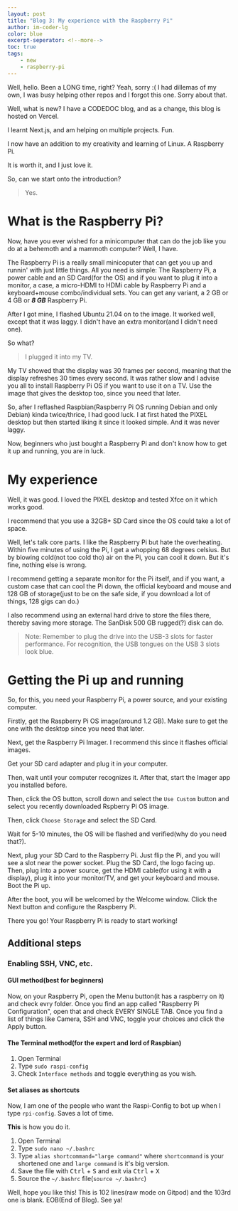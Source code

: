 ```yaml
---
layout: post
title: "Blog 3: My experience with the Raspberry Pi"
author: im-coder-lg
color: blue
excerpt-seperator: <!--more-->
toc: true
tags:
    - new
    - raspberry-pi
---
```


Well, hello. Been a LONG time, right? Yeah, sorry :( I had dillemas of my own, I was busy helping other repos and I forgot this one. Sorry about that.
<!--more-->

Well, what is new? I have a CODEDOC blog, and as a change, this blog is hosted on Vercel.

I learnt Next.js, and am helping on multiple projects. Fun.

I now have an addition to my creativity and learning of Linux. A Raspberry Pi.

It is worth it, and I just love it.

So, can we start onto the introduction?

> Yes.

# What is the Raspberry Pi?
Now, have you ever wished for a minicomputer that can do the job like you do at a behemoth and a mammoth computer? Well, I have.

The Raspberry Pi is a really small minicoputer that can get you up and runnin' with just little things. All you need is simple: The Raspberry Pi, a power cable and an SD Card(for the OS) and if you want to plug it into a monitor, a case, a micro-HDMI to HDMi cable by Raspberry Pi and a keyboard+mouse combo/individual sets. You can get any variant, a 2 GB or 4 GB or ***8 GB*** Raspberry Pi.

After I got mine, I flashed Ubuntu 21.04 on to the image. It worked well, except that it was laggy. I didn't have an extra monitor(and I didn't need one).

So what?

> I plugged it into my TV.

My TV showed that the display was 30 frames per second, meaning that the display refreshes 30 times every second. It was rather slow and I advise you all to install Raspberry Pi OS if you want to use it on a TV. Use the image that gives the desktop too, since you need that later.

So, after I reflashed Raspbian(Raspberry Pi OS running Debian and only Debian) kinda twice/thrice, I had good luck. I at first hated the PIXEL desktop but then started liking it since it looked simple. And it was never laggy.

Now, beginners who just bought a Raspberry Pi and don't know how to get it up and running, you are in luck.

# My experience

Well, it was good. I loved the PIXEL desktop and tested Xfce on it which works good.

I recommend that you use a 32GB+ SD Card since the OS could take a lot of space.

Well, let's talk core parts. I like the Raspberry Pi but hate the overheating. Within five minutes of using the Pi, I get a whopping 68 degrees celsius. But by blowing cold(not too cold tho) air on the Pi, you can cool it down. But it's fine, nothing else is wrong.

I recommend getting a separate monitor for the Pi itself, and if you want, a custom case that can cool the Pi down, the official keyboard and mouse and 128 GB of storage(just to be on the safe side, if you download a lot of things, 128 gigs can do.)

I also recommend using an external hard drive to store the files there, thereby saving more storage. The SanDisk 500 GB rugged(?) disk can do.
> Note: Remember to plug the drive into the USB-3 slots for faster performance. For recognition, the USB tongues on the USB 3 slots look blue.

# Getting the Pi up and running
So, for this, you need your Raspberry Pi, a power source, and your existing computer.

Firstly, get the Raspberry Pi OS image(around 1.2 GB). Make sure to get the one with the desktop since you need that later.

Next, get the Raspberry Pi Imager. I recommend this since it flashes official images.

Get your SD card adapter and plug it in your computer.

Then, wait until your computer recognizes it. After that, start the Imager app you installed before.

Then, click the OS button, scroll down and select the `Use Custom` button and select you recently downloaded Rspberry Pi OS image.

Then, click `Choose Storage` and select the SD Card.

Wait for 5-10 minutes, the OS will be flashed and verified(why do you need that?).

Next, plug your SD Card to the Raspberry Pi. Just flip the Pi, and you will see a slot near the power socket. Plug the SD Card, the logo facing up. Then, plug into a power source, get the HDMI cable(for using it with a display), plug it into your monitor/TV, and get your keyboard and mouse. Boot the Pi up. 

After the boot, you will be welcomed by the Welcome window. Click the Next button and configure the Raspberry Pi.

There you go! Your Raspberry Pi is ready to start working!

## Additional steps
### Enabling SSH, VNC, etc.
#### GUI method(best for beginners)
Now, on your Raspberry Pi, open the Menu button(it has a raspberry on it) and check evry folder. Once you find an app called "Raspberry Pi Configuration", open that and check EVERY SINGLE TAB. Once you find a list of things like Camera, SSH and VNC, toggle your choices and click the Apply button.
#### The Terminal method(for the expert and lord of Raspbian)
1. Open Terminal
2. Type `sudo raspi-config`
3. Check `Interface methods` and toggle everything as you wish.


#### Set aliases as shortcuts
Now, I am one of the people who want the Raspi-Config to bot up when I type `rpi-config`. Saves a lot of time.

**This** is how you do it.
1. Open Terminal
2. Type `sudo nano ~/.bashrc`
3. Type `alias shortcommand="large command"` where `shortcommand` is your shortened one and `large command` is it's big version.
4. Save the file with <kbd>Ctrl</kbd> + <kbd>S</kbd> and exit via <kbd>Ctrl</kbd> + <kbd>X</kbd>
4. Source the `~/.bashrc` file(`source ~/.bashrc`)


Well, hope you like this! This is 102 lines(raw mode on Gitpod) and the 103rd one is blank. EOB(End of Blog). See ya!
